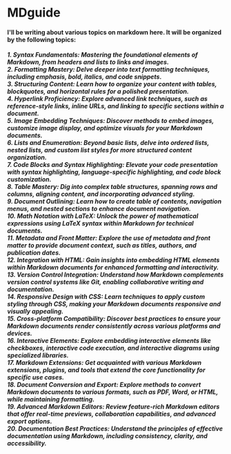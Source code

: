 # MDguide

#### I'll be writing about various topics on markdown here. It will be organized by the following topics:

***1. Syntax Fundamentals: Mastering the foundational elements of Markdown, from headers and lists to links and images.***  
***2. Formatting Mastery: Delve deeper into text formatting techniques, including emphasis, bold, italics, and code snippets.***  
***3. Structuring Content: Learn how to organize your content with tables, blockquotes, and horizontal rules for a polished presentation.***  
***4. Hyperlink Proficiency: Explore advanced link techniques, such as reference-style links, inline URLs, and linking to specific sections within a document.***  
***5. Image Embedding Techniques: Discover methods to embed images, customize image display, and optimize visuals for your Markdown documents.***  
***6. Lists and Enumeration: Beyond basic lists, delve into ordered lists, nested lists, and custom list styles for more structured content organization.***  
***7. Code Blocks and Syntax Highlighting: Elevate your code presentation with syntax highlighting, language-specific highlighting, and code block customization.***  
***8. Table Mastery: Dig into complex table structures, spanning rows and columns, aligning content, and incorporating advanced styling.***  
***9. Document Outlining: Learn how to create table of contents, navigation menus, and nested sections to enhance document navigation.***  
***10. Math Notation with LaTeX: Unlock the power of mathematical expressions using LaTeX syntax within Markdown for technical documents.***  
***11. Metadata and Front Matter: Explore the use of metadata and front matter to provide document context, such as titles, authors, and publication dates.***  
***12. Integration with HTML: Gain insights into embedding HTML elements within Markdown documents for enhanced formatting and interactivity.***  
***13. Version Control Integration: Understand how Markdown complements version control systems like Git, enabling collaborative writing and documentation.***  
***14. Responsive Design with CSS: Learn techniques to apply custom styling through CSS, making your Markdown documents responsive and visually appealing.***  
***15. Cross-platform Compatibility: Discover best practices to ensure your Markdown documents render consistently across various platforms and devices.***  
***16. Interactive Elements: Explore embedding interactive elements like checkboxes, interactive code execution, and interactive diagrams using specialized libraries.***  
***17. Markdown Extensions: Get acquainted with various Markdown extensions, plugins, and tools that extend the core functionality for specific use cases.***  
***18. Document Conversion and Export: Explore methods to convert Markdown documents to various formats, such as PDF, Word, or HTML, while maintaining formatting.***  
***19. Advanced Markdown Editors: Review feature-rich Markdown editors that offer real-time previews, collaboration capabilities, and advanced export options.***  
***20. Documentation Best Practices: Understand the principles of effective documentation using Markdown, including consistency, clarity, and accessibility.***  
